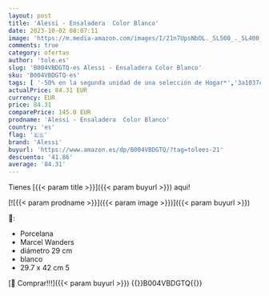 ```yaml
---
layout: post
title: 'Alessi - Ensaladera  Color Blanco'
date: 2023-10-02 08:07:11
image: 'https://m.media-amazon.com/images/I/21n7UpsNbOL._SL500_._SL400_.jpg'
comments: true
category: ofertas
author: 'tole.es'
slug: 'B004VBDGTQ-es Alessi - Ensaladera Color Blanco'
sku: 'B004VBDGTQ-es'
tags: [ '-50% en la segunda unidad de una selección de Hogar*','3a1037cb-1d61-4d38-b3ed-b84d59d4ff46_0','3a1037cb-1d61-4d38-b3ed-b84d59d4ff46_1601','9523d978-59fe-477f-8c56-f69a4f1f65a6_0','9523d978-59fe-477f-8c56-f69a4f1f65a6_4901','9523d978-59fe-477f-8c56-f69a4f1f65a6_7201','Alessi','Arborist Merchandising Root','Cocina y comedor','Cubertería, vajilla y cristalería','Cuencos y tazones','Custom Stores','Ensaladeras','Hogar y cocina','Piezas de vajilla','Self Service','Special Features Stores','Vajilla','alessi','🇪🇸', ]
actualPrice: 84.31 EUR
currency: EUR
price: 84.31
comparePrice: 145.0 EUR
prodname: 'Alessi - Ensaladera  Color Blanco'
country: 'es'
flag: '🇪🇸'
brand: 'Alessi'
buyurl: 'https://www.amazon.es/dp/B004VBDGTQ/?tag=tolees-21'
descuento: '41.86'
average: '84.31'
---
```


Tienes [{{< param title >}}]({{< param buyurl >}}) aqui!

[![{{< param prodname >}}]({{< param image >}})]({{< param buyurl >}})

🔎:

- Porcelana
- Marcel Wanders
- diámetro 29 cm
- blanco
- 29.7 x 42 cm 5

[🛒 Comprar!!!]({{< param buyurl >}})
{{<world>}}B004VBDGTQ{{</world>}}

